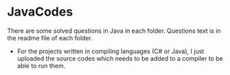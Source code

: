 # JavaCodes

There are some solved questions in Java in each folder. Questions text is in the readme file of each folder.

* For the projects written in compiling languages (C# or Java), I just uploaded the source codes which needs to be added to a compiler to be able to run them.
